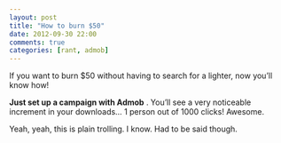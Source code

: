 ```yaml
---
layout: post
title: "How to burn $50"
date: 2012-09-30 22:00
comments: true
categories: [rant, admob]
---
```


If you want to 
burn $50 without having to search for a lighter, now you’ll know how!

**Just set up a campaign with Admob**
. You’ll see a very noticeable increment in your downloads… 1 person out of 1000 clicks! Awesome.

Yeah, yeah, this is plain trolling. I know. Had to be said though.